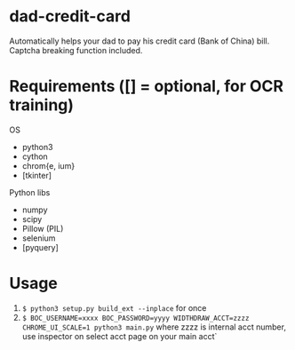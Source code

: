# dad-credit-card
Automatically helps your dad to pay his credit card (Bank of China) bill. Captcha breaking function included.

# Requirements ([] = optional, for OCR training) 
OS
- python3
- cython
- chrom{e, ium}
- [tkinter]

Python libs
- numpy
- scipy
- Pillow (PIL)
- selenium
- [pyquery]

# Usage
1. `$ python3 setup.py build_ext --inplace` for once
2. `$ BOC_USERNAME=xxxx BOC_PASSWORD=yyyy WIDTHDRAW_ACCT=zzzz CHROME_UI_SCALE=1 python3 main.py`
where zzzz is internal acct number, use inspector on select acct page on your main acct`

